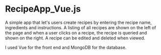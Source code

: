# RecipeApp_Vue.js

A simple app that let's users create recipes by entering the recipe name, ingredients and instructions. A listing of all recipes are shown on the left of the page and when a user clicks on a recipe, the recipe is queried and shown on the right. A recipe can be edited and deleted when viewed.

I used Vue for the front end and MongoDB for the database.
